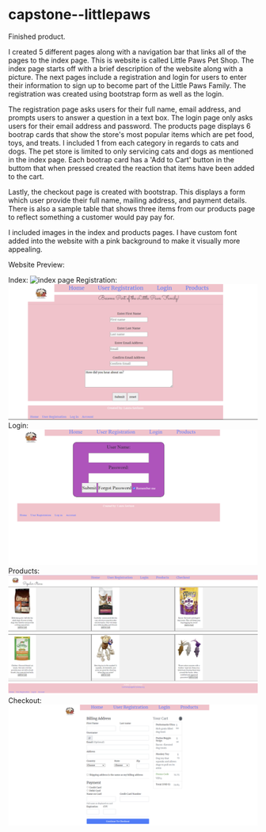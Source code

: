 # capstone--littlepaws

Finished product.

I created 5 different pages along with a navigation bar that links all of the pages to the index page. This is website is called Little Paws Pet Shop. The index page starts off with a brief description of the website along with a picture. The next pages include a registration and login for users to enter their information to sign up to become part of the Little Paws Family. The registration was created using bootstrap form as well as the login.

The registration page asks users for their full name, email address, and prompts users to answer a question in a text box. The login page only asks users for their email address and password. The products page displays 6 bootrap cards that show the store's most popular items which are pet food, toys, and treats. I included 1 from each category in regards to cats and dogs. The pet store is limited to only servicing cats and dogs as mentioned in the index page. Each bootrap card has a 'Add to Cart' button in the buttom that when pressed created the reaction that items have been added to the cart.

Lastly, the checkout page is created with bootstrap. This displays a form which user provide their full name, mailing address, and payment details. There is also a sample table that shows three items from our products page to reflect something a customer would pay pay for.

I included images in the index and products pages. I have custom font added into the website with a pink background to make it visually more appealing.

Website Preview:

Index: ![index page](C:\LearnToCode\capstone--littlepaws\images\index.png)
Registration: <img src="images/registration.png" alt="registration page">
Login: <img src="images/login.png" alt="login page">
Products: <img src="images/products.png" alt="products page">
Checkout: <img src="images/checkout.png" alt="checkout page">
